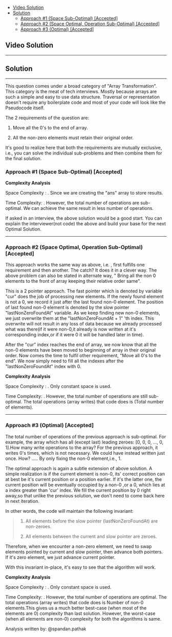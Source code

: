 - [Video Solution](#video-solution)
- [Solution](#solution)
  - [Approach #1 (Space Sub-Optimal) \[Accepted\]](#approach-1-space-sub-optimal-accepted)
  - [Approach #2 (Space Optimal, Operation Sub-Optimal) \[Accepted\]](#approach-2-space-optimal-operation-sub-optimal-accepted)
  - [Approach #3 (Optimal) \[Accepted\]](#approach-3-optimal-accepted)

## Video Solution

* * *

## Solution

* * *

This question comes under a broad category of "Array Transformation". This category is the meat of tech interviews. Mostly because arrays are such a simple and easy to use data structure. Traversal or representation doesn't require any boilerplate code and most of your code will look like the Pseudocode itself.

The 2 requirements of the question are:

1. Move all the 0's to the end of array.

2. All the non-zero elements must retain their original order.


It's good to realize here that both the requirements are mutually exclusive, i.e., you can solve the individual sub-problems and then combine them for the final solution.

### Approach \#1 (Space Sub-Optimal) \[Accepted\]

**Complexity Analysis**

Space Complexity : . Since we are creating the "ans" array to store results.

Time Complexity: . However, the total number of operations are sub-optimal. We can achieve the same result in less number of operations.

If asked in an interview, the above solution would be a good start. You can explain the interviewer(not code) the above and build your base for the next Optimal Solution.

* * *

### Approach \#2 (Space Optimal, Operation Sub-Optimal) \[Accepted\]

This approach works the same way as above, i.e. , first fulfills one requirement and then another. The catch? It does it in a clever way. The above problem can also be stated in alternate way, " Bring all the non 0 elements to the front of array keeping their relative order same".

This is a 2 pointer approach. The fast pointer which is denoted by variable "cur" does the job of processing new elements. If the newly found element is not a 0, we record it just after the last found non-0 element. The position of last found non-0 element is denoted by the slow pointer "lastNonZeroFoundAt" variable. As we keep finding new non-0 elements, we just overwrite them at the "lastNonZeroFoundAt + 1" 'th index. This overwrite will not result in any loss of data because we already processed what was there(if it were non-0,it already is now written at it's corresponding index,or if it were 0 it will be handled later in time).

After the "cur" index reaches the end of array, we now know that all the non-0 elements have been moved to beginning of array in their original order. Now comes the time to fulfil other requirement, "Move all 0's to the end". We now simply need to fill all the indexes after the "lastNonZeroFoundAt" index with 0.

**Complexity Analysis**

Space Complexity : . Only constant space is used.

Time Complexity: . However, the total number of operations are still sub-optimal. The total operations (array writes) that code does is  (Total number of elements).

* * *

### Approach \#3 (Optimal) \[Accepted\]

The total number of operations of the previous approach is sub-optimal. For example, the array which has all (except last) leading zeroes: \[0, 0, 0, ..., 0, 1\].How many write operations to the array? For the previous approach, it writes 0's  times, which is not necessary. We could have instead written just once. How?
.....
By only fixing the non-0 element,i.e., 1.

The optimal approach is again a subtle extension of above solution. A simple realization is if the current element is non-0, its' correct position can at best be it's current position or a position earlier. If it's the latter one, the current position will be eventually occupied by a non-0 ,or a 0, which lies at a index greater than 'cur' index. We fill the current position by 0 right away,so that unlike the previous solution, we don't need to come back here in next iteration.

In other words, the code will maintain the following invariant:

> 1. All elements before the slow pointer (lastNonZeroFoundAt) are non-zeroes.
>
> 2. All elements between the current and slow pointer are zeroes.

Therefore, when we encounter a non-zero element, we need to swap elements pointed by current and slow pointer, then advance both pointers. If it's zero element, we just advance current pointer.

With this invariant in-place, it's easy to see that the algorithm will work.

**Complexity Analysis**

Space Complexity : . Only constant space is used.

Time Complexity: . However, the total number of operations are optimal. The total operations (array writes) that code does is Number of non-0 elements.This gives us a much better best-case (when most of the elements are 0) complexity than last solution. However, the worst-case (when all elements are non-0) complexity for both the algorithms is same.

Analysis written by: @spandan.pathak